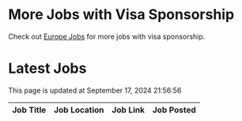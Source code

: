 # More Jobs with Visa Sponsorship

Check out [Europe Jobs](https://github.com/sureshparimi/europejobs#latest-jobs) for more jobs with visa sponsorship.

# Latest Jobs

This page is updated at September 17, 2024 21:56:56

| Job Title | Job Location | Job Link | Job Posted |
| --- | --- | --- | --- |
